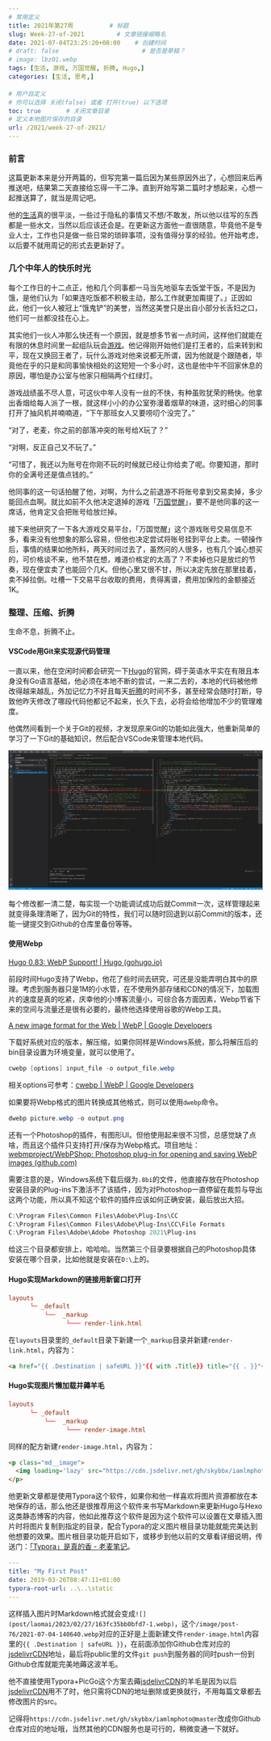 ```yaml
---
# 常用定义
title: 2021年第27周          # 标题
slug: Week-27-of-2021         # 文章链接缩略名
date: 2021-07-04T23:25:20+08:00    # 创建时间
# draft: false                       # 是否是草稿？
# image: lbz01.webp
tags: [生活, 游戏, 万国觉醒, 折腾, Hugo,]
categories: [生活, 思考,]

# 用户自定义
# 你可以选择 关闭(false) 或者 打开(true) 以下选项
toc: true       # 关闭文章目录
# 定义本地图片保存的目录
url: /2021/week-27-of-2021/
---
```


### 前言

这篇更新本来是分开两篇的，但写完第一篇后因为某些原因外出了，心想回来后再推送吧，结果第二天直接给忘得一干二净。直到开始写第二篇时才想起来，心想一起推送算了，就当是周记吧。

他的[生活](生活.md)真的很平淡，一些过于隐私的事情又不想/不敢发，所以他以往写的东西都是一些水文，当然以后应该还会是。在更新这方面他一直很随意，毕竟他不是专业人士，工作也只是做一些日常的琐碎事项，没有值得分享的经验。他开始考虑，以后要不就用周记的形式去更新好了。

### 几个中年人的快乐时光

每个工作日的十二点正，他和几个同事都一马当先地驱车去饭堂干饭，不是因为饿，是他们认为「如果连吃饭都不积极主动，那么工作就更加甭提了。」正因如此，他们一伙人被冠上“饿鬼铲”的美誉，当然这美誉只是出自小部分长舌妇之口，他们可一丝都没挂在心上。

其实他们一伙人冲那么快还有一个原因，就是想多节省一点时间，这样他们就能在有限的休息时间里一起组队玩会[游戏](游戏.md)。他记得刚开始他们是打王者的，后来转到和平，现在又换回王者了，玩什么游戏对他来说都无所谓，因为他就是个跟随者，毕竟他在乎的只是和同事愉快相处的这短短一个多小时，这也是他中午不回家休息的原因，哪怕是办公室与他家只相隔两个红绿灯。

游戏战绩虽不尽人意，可这伙中年人没有一丝的不快，有种虽败犹荣的畅快。他拿出香烟给每人派了一根，就这样小小的办公室弥漫着烟草的味道，这时细心的同事打开了抽风机并喃喃道，“下午那班女人又要唠叨个没完了。”

“对了，老麦，你之前的部落冲突的账号给X玩了？”

“对啊，反正自己又不玩了。”

“可惜了，我还以为账号在你刚不玩的时候就已经让你给卖了呢。你要知道，那时你的全满号还是值点钱的。”

他同事的这一句话拍醒了他，对啊，为什么之前退游不将账号拿到交易卖掉，多少能回点血啊。就比如前不久他决定退掉的游戏「[万国觉醒](万国觉醒.md)」，要不是他同事的这一席话，他肯定又会把账号给放烂掉。

接下来他研究了一下各大游戏交易平台，「万国觉醒」这个游戏账号交易信息不多，看来没有他想象的那么容易，但他也决定尝试将账号挂到平台上卖。一顿操作后，事情的结果如他所料，两天时间过去了，虽然问的人很多，也有几个诚心想买的，可价格谈不来，他不禁在想，难道价格定的太高了？不卖掉也只是放烂的节奏，现在便宜卖了也能回个几K。但他心里又很不甘，所以决定先放在那里挂着，卖不掉拉倒。吐槽一下交易平台收取的费用，贵得离谱，费用加保险的金额接近1K。

### 整理、压缩、折腾

生命不息，折腾不止。

#### VSCode用Git来实现源代码管理

一直以来，他在空闲时间都会研究一下[Hugo](Hugo.md)的官网，碍于英语水平实在有限且本身没有Go语言基础，他必须在本地不断的尝试，一来二去的，本地的代码被他修改得越来越乱，外加记忆力不好且每天[折腾](折腾.md)的时间不多，甚至经常会随时打断，导致他昨天修改了哪段代码他都记不起来，长久下去，必将会给他增加不少的管理难度。

他偶然间看到一个关于Git的视频，才发现原来Git的功能如此强大，他重新简单的学习了一下Git的基础知识，然后配合VSCode来管理本地代码。

![](post/laomai/2023/02/27/163fc35bb024c4-1.webp)

每个修改都一清二楚，每实现一个功能调试成功后就Commit一次，这样管理起来就变得条理清晰了，因为Git的特性，我们可以随时回退到以前Commit的版本，还能一键提交到Github的仓库里备份等等。

#### 使用Webp

[Hugo 0.83: WebP Support! | Hugo (gohugo.io)](https://gohugo.io/news/0.83.0-relnotes/) 

前段时间Hugo支持了Webp，他花了些时间去研究，可还是没能弄明白其中的原理。考虑到服务器只是1M的小水管，在不使用外部存储和CDN的情况下，加载图片的速度是真的吃紧，庆幸他的小博客流量小，可综合各方面因素，Webp节省下来的空间与流量还是很有必要的，最终他选择使用谷歌的Webp工具。

[A new image format for the Web  | WebP  | Google Developers](https://developers.google.com/speed/webp) 

下载好系统对应的版本，解压缩，如果你同样是Windows系统，那么将解压后的bin目录设置为环境变量，就可以使用了。

``` powershell
cwebp [options] input_file -o output_file.webp
```

相关options可参考：[cwebp  | WebP  | Google Developers](https://developers.google.com/speed/webp/docs/cwebp)

如果要将Webp格式的图片转换成其他格式，则可以使用`dwebp`命令。

``` powershell
dwebp picture.webp -o output.png
```

还有一个Photoshop的插件，有图形UI。但他使用起来很不习惯，总感觉缺了点啥，而且这个插件只支持打开/保存为Webp格式。项目地址：[webmproject/WebPShop: Photoshop plug-in for opening and saving WebP images (github.com)](https://github.com/webmproject/WebPShop)

需要注意的是，Windows系统下载后缀为`.8bi`的文件，他直接存放在Photoshop安装目录的Plug-ins下激活不了该插件，因为对Photoshop一直停留在裁剪与导出这两个功能，所以真不知这个软件的插件应该如何正确安装，最后放出大招。

``` powershell
C:\Program Files\Common Files\Adobe\Plug-Ins\CC
C:\Program Files\Common Files\Adobe\Plug-Ins\CC\File Formats
C:\Program Files\Adobe\Adobe Photoshop 2021\Plug-ins
```

给这三个目录都安排上，哈哈哈。当然第三个目录要根据自己的Photoshop具体安装在哪个目录，比如他就是安装在`D:\`上的。

#### Hugo实现Markdown的链接用新窗口打开

``` toml
layouts
      └─ _default
          └──  _markup
                └─── render-link.html
```

在`layouts`目录里的`_default`目录下新建一个`_markup`目录并新建`render-link.html`，内容为：

``` html
<a href="{{ .Destination | safeURL }}"{{ with .Title}} title="{{ . }}"{{ end }}{{ if strings.HasPrefix .Destination "http" }} target="_blank" rel="noopener"{{ end }}>{{ .Text | safeHTML }}</a>
```

#### Hugo实现图片懒加载并薅羊毛

``` toml
layouts
      └─ _default
          └──  _markup
                └─── render-image.html
```

同样的配方新建`render-image.html`，内容为：

``` html
<p class="md__image">
  <img loading='lazy' src="https://cdn.jsdelivr.net/gh/skybbx/iamlmphoto@master{{ .Destination | safeURL }}" alt="{{ .Text }}" {{ with .Title}} title="{{ . }}"{{ end }} />
</p>
```

他更新文章都是使用Typora这个软件，如果你和他一样喜欢将图片资源都放在本地保存的话，那么他还是很推荐用这个软件来书写Markdown来更新Hugo与Hexo这类静态博客的内容，他如此推荐这个软件是因为这个软件可以设置在文章插入图片时将图片复制到指定的目录，配合Typora的定义图片根目录功能就能完美达到他想要的效果。图片根目录功能开启如下，或移步到他以前的文章看详细说明，传送门：[「Typora」是真的香 - 老麦笔记](https://iamlm.com/2020/post-42/)。

``` yaml
---
title: "My First Post"
date: 2019-03-26T08:47:11+01:00
typora-root-url: ..\..\static
---
```

这样插入图片时Markdown格式就会变成`![](post/laomai/2023/02/27/163fc35bb0bfd7-1.webp)`，这个`/image/post-76/2021-07-04-140640.webp`对应的正好是上面新建文件`render-image.html`内容里的`{{ .Destination | safeURL }}`，在前面添加你Github仓库对应的<u>jsdelivrCDN</u>地址，最后将public里的文件`git push`到服务器的同时push一份到Github仓库就能完美地薅这波羊毛。

他不直接使用Typora+PicGo这个方案去薅<u>jsdelivrCDN</u>的羊毛是因为以后<u>jsdelivrCDN</u>用不了时，他只需将CDN的地址删除或更换就行，不用每篇文章都去修改图片的src。

记得将`https://cdn.jsdelivr.net/gh/skybbx/iamlmphoto@master`改成你Github仓库对应的地址哦，当然其他的CDN服务也是可行的，稍微变通一下就好。